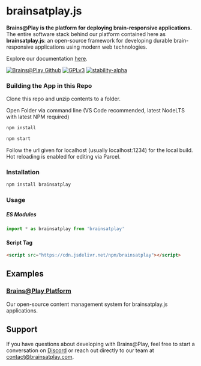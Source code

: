 
# brainsatplay.js
**Brains@Play is the platform for deploying brain-responsive applications.** The entire software stack behind our platform contained here as **brainsatplay.js**: an open-source framework for developing durable brain-responsive applications using modern web technologies. 

Explore our documentation [here](https://docs.brainsatplay.com/docs/intro).

[![Brains@Play Github](https://img.shields.io/badge/github-source_code-blue.svg?logo=github&logoColor=white)](https://github.com/brainsatplay/brainsatplay)
[![GPLv3](https://img.shields.io/badge/License-GPLv3-blue.svg)](hhttps://www.gnu.org/licenses/gpl-3.0)
[![stability-alpha](https://img.shields.io/badge/stability-alpha-f4d03f.svg)](https://github.com/mkenney/software-guides/blob/master/STABILITY-BADGES.md#alpha)

### Building the App in this Repo

Clone this repo and unzip contents to a folder.

Open Folder via command line (VS Code recommended, latest NodeLTS with latest NPM required)

```bash
npm install
```

```bash
npm start
```

Follow the url given for localhost (usually localhost:1234) for the local build. Hot reloading is enabled for editing via Parcel.

### Installation

```bash
npm install brainsatplay
``` 
### Usage
##### ES Modules
```javascript
import * as brainsatplay from 'brainsatplay'
```

#### Script Tag
```html
<script src="https://cdn.jsdelivr.net/npm/brainsatplay"></script>
```


##  Examples
### [Brains@Play Platform](https://app.brainsatplay.com) 
Our open-source content management system for brainsatplay.js applications.

## Support
If you have questions about developing with Brains@Play, feel free to start a conversation on [Discord](https://discord.gg/tQ8P79tw8j) or reach out directly to our team at [contact@brainsatplay.com](mailto:contact@brainsatplay.com).
